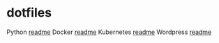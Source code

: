 # dotfiles

Python [readme](https://github.com/ahamedyaserarafath/dotfiles/tree/master/python)
Docker [readme](https://github.com/ahamedyaserarafath/dotfiles/tree/master/docker)
Kubernetes [readme](https://github.com/ahamedyaserarafath/dotfiles/tree/master/kubernetes)
Wordpress [readme](https://github.com/ahamedyaserarafath/dotfiles/tree/master/wordpress)

